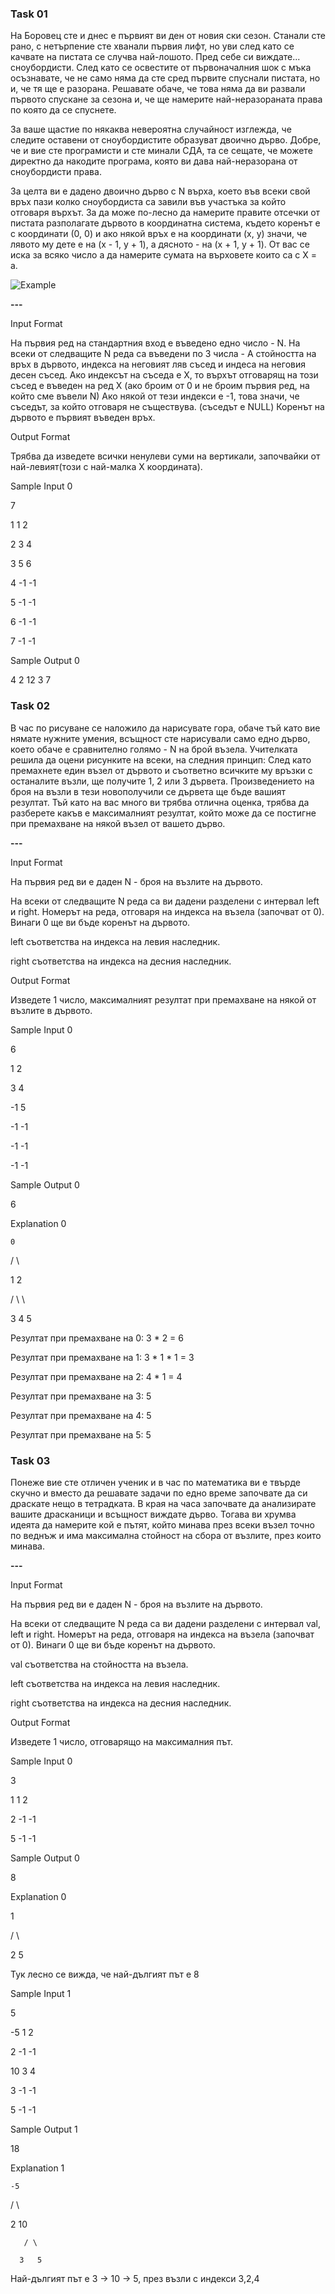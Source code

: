 ### Task 01 ###

На Боровец сте и днес е първият ви ден от новия ски сезон. Станали сте рано, с нетърпение сте хванали първия лифт, но уви след като се качвате на пистата се случва най-лошото. Пред себе си виждате... сноубордисти. След като се освестите от първоначалния шок с мъка осъзнавате, че не само няма да сте сред първите спуснали пистата, но и, че тя ще е разорана. Решавате обаче, че това няма да ви развали първото спускане за сезона и, че ще намерите най-неразораната права по която да се спуснете.

За ваше щастие по някаква невероятна случайност изглежда, че следите оставени от сноубордистите образуват двоично дърво. Добре, че и вие сте програмисти и сте минали СДА, та се сещате, че можете директно да накодите програма, която ви дава най-неразорана от сноубордисти права.

За целта ви е дадено двоично дърво с N върха, което във всеки свой връх пази колко сноубордиста са завили във участъка за който отговаря върхът. За да може по-лесно да намерите правите отсечки от пистата разполагате дървото в координатна система, където коренът е с координати (0, 0) и ако някой връх е на координати (x, y) значи, че лявото му дете е на (x - 1, y + 1), а дясното - на (x + 1, y + 1). От вас се иска за всяко число 
а да намерите сумата на върховете които са с X = a.

![Example](example.jpg)

**---**

Input Format

На първия ред на стандартния вход е въведено едно число - N. На всеки от следващите N реда са въведени по 3 числа - A стойността на връх в дървото, индекса на неговият ляв съсед и индеса на неговия десен съсед. Ако индексът на съседа е X, то върхът отговарящ на този съсед е въведен на ред X (ако броим от 0 и не броим първия ред, на който сме въвели N) Ако някой от тези индекси е -1, това значи, че съседът, за който отговаря не съществува. (съседът е NULL) Коренът на дървото е първият въведен връх.

Output Format

Трябва да изведете всички ненулеви суми на вертикали, започвайки от най-левият(този с най-малка X координата).

Sample Input 0

7

1 1 2 

2 3 4

3 5 6 

4 -1 -1 

5 -1 -1 

6 -1 -1

7 -1 -1

Sample Output 0

4 2 12 3 7

### Task 02 ###

В час по рисуване се наложило да нарисувате гора, обаче тъй като вие нямате нужните умения, всъщност сте нарисували само едно дърво, което обаче е сравнително голямо - N на брой възела. Учителката решила да оцени рисунките на всеки, на следния принцип: След като премахнете един възел от дървото и съответно всичките му връзки с останалите възли, ще получите 1, 2 или 3 дървета. Произведението на броя на възли в тези новополучили се дървета ще бъде вашият резултат. Тъй като на вас много ви трябва отлична оценка, трябва да разберете какъв е максималният резултат, който може да се постигне при премахване на някой възел от вашето дърво.

**---**

Input Format

На първия ред ви е даден N - броя на възлите на дървото.

На всеки от следващите N реда са ви дадени разделени с интервал left и right. Номерът на реда, отговаря на индекса на възела (започват от 0). Винаги 0 ще ви бъде коренът на дървото.

left съответства на индекса на левия наследник.

right съответства на индекса на десния наследник.

Output Format

Изведете 1 число, максималният резултат при премахване на някой от възлите в дървото.

Sample Input 0

6

1 2

3 4

-1 5

-1 -1

-1 -1

-1 -1

Sample Output 0

6

Explanation 0

    0

   / \

  1   2

 / \   \

3   4   5

Резултат при премахване на 0: 3 * 2 = 6

Резултат при премахване на 1: 3 * 1 * 1 = 3

Резултат при премахване на 2: 4 * 1 = 4

Резултат при премахване на 3: 5

Резултат при премахване на 4: 5

Резултат при премахване на 5: 5

### Task 03 ###

Понеже вие сте отличен ученик и в час по математика ви е твърде скучно и вместо да решавате задачи по едно време започвате да си драскате нещо в тетрадката. В края на часа започвате да анализирате вашите драсканици и всъщност виждате дърво. Тогава ви хрумва идеята да намерите кой е пътят, който минава през всеки възел точно по веднъж и има максимална стойност на сбора от възлите, през които минава.

**---**

Input Format

На първия ред ви е даден N - броя на възлите на дървото.

На всеки от следващите N реда са ви дадени разделени с интервал val, left и right. Номерът на реда, отговаря на индекса на възела (започват от 0). Винаги 0 ще ви бъде коренът на дървото.

val съответства на стойността на възела.

left съответства на индекса на левия наследник.

right съответства на индекса на десния наследник.

Output Format

Изведете 1 число, отговарящо на максималния път.

Sample Input 0

3

1 1 2

2 -1 -1

5 -1 -1

Sample Output 0

8

Explanation 0

   1

 /   \

2     5

Тук лесно се вижда, че най-дългият път е 8

Sample Input 1

5

-5 1 2

2 -1 -1

10 3 4

3 -1 -1

5 -1 -1

Sample Output 1

18

Explanation 1

    -5

   /  \ 

  2    10

       / \

      3   5

Най-дългият път е 3 -> 10 -> 5, през възли с индекси 3,2,4